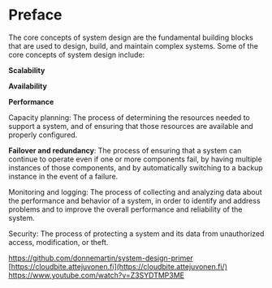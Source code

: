 # Preface

The core concepts of system design are the fundamental building blocks that are used to design, build, and maintain complex systems. Some of the core concepts of system design include:

**Scalability**

**Availability**

**Performance**

Capacity planning: The process of determining the resources needed to support a system, and of ensuring that those resources are available and properly configured.

**Failover and redundancy**: The process of ensuring that a system can continue to operate even if one or more components fail, by having multiple instances of those components, and by automatically switching to a backup instance in the event of a failure.

Monitoring and logging: The process of collecting and analyzing data about the performance and behavior of a system, in order to identify and address problems and to improve the overall performance and reliability of the system.

Security: The process of protecting a system and its data from unauthorized access, modification, or theft.

https://github.com/donnemartin/system-design-primer
[https://cloudbite.attejuvonen.fi](https://cloudbite.attejuvonen.fi/)
https://www.youtube.com/watch?v=Z3SYDTMP3ME
